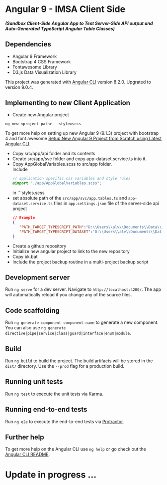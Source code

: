 # Angular 9 - IMSA Client Side
##### (Sandbox Client-Side Angular App to Test Server-Side API output and Auto-Generated TypeScript Angular Table Classes)

## Dependencies
- Angular 9 Framework
- Bootstrap 4 CSS Framework
- Fontawesome Library
- D3.js Data Visualization Library

This project was generated with [Angular CLI](https://github.com/angular/angular-cli) version 8.2.0.
Upgrated to version 9.0.4.

## Implementing to new Client Application
- Create new Angular project
```
ng new <project path> --style=scss
```
  To get more help on setting up new Angular 9 (9.1.3) project with bootstrap 4 and font awesome [Setup New Angular 9 Project from Scratch using Latest Angular CLI](https://www.positronx.io/setup-angular-6-project-using-bootstrap-4-sass-font-awesome-ng-bootstrap/).


- Copy src/app/api folder and its contents
- Create src/app/svc folder and copy app-dataset.service.ts into it.
- Copy AppGlobalVariables.scss to src/app folder. <br/>Include 
  ```scss
  // application specific css variables and style rules
  @import "./app/AppGlobalVariables.scss";
  ```
  in ```styles.scss
- set  absolute path of the ```src/app/svc/app.tables.ts``` and  ```app-dataset.service.ts``` files in ```app.settings.json``` file of the server-side api project
  ```json
  // Example
  {
     "PATH_TARGET_TYPESCRIPT_PATH":"D:\\Users\\alv\\Documents\\Data\\ngp\\ngarbi\\src\\app\\svc\\app.tables.ts",
     "PATH_TARGET_TYPESCRIPT_DATASET":"D:\\Users\\alv\\Documents\\Data\\ngp\\ngarbi\\src\\app\\svc\\app-dataset.service.ts",
  }
  ```
- Create a github repository
- Initialize new angular project to link to the new repository
- Copy bk.bat
- Include the project backup routine in a multi-project backup script

## Development server

Run `ng serve` for a dev server. Navigate to `http://localhost:4200/`. The app will automatically reload if you change any of the source files.

## Code scaffolding

Run `ng generate component component-name` to generate a new component. You can also use `ng generate directive|pipe|service|class|guard|interface|enum|module`.

## Build

Run `ng build` to build the project. The build artifacts will be stored in the `dist/` directory. Use the `--prod` flag for a production build.

## Running unit tests

Run `ng test` to execute the unit tests via [Karma](https://karma-runner.github.io).

## Running end-to-end tests

Run `ng e2e` to execute the end-to-end tests via [Protractor](http://www.protractortest.org/).

## Further help

To get more help on the Angular CLI use `ng help` or go check out the [Angular CLI README](https://github.com/angular/angular-cli/blob/master/README.md).

# Update in progress ...
